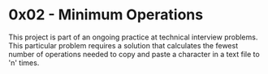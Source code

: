 # 0x02 - Minimum Operations

This project is part of an ongoing practice at technical interview problems. This particular problem requires a solution that calculates the fewest number of operations needed to copy and paste a character in a text file to 'n' times.

